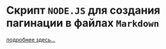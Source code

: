 ---
---


# Скрипт `NODE.JS` для создания пагинации в файлах `Markdown`

[подробнее здесь…](docs/readme.md)

